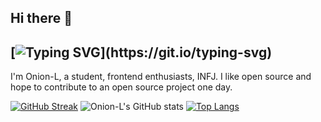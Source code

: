 ## Hi there 👋

## [![Typing SVG](https://readme-typing-svg.demolab.com?font=Fira+Code&pause=1000&random=false&width=435&lines=Hi!+I'm+Onion-L.;You're+very+welcome+here!)](https://git.io/typing-svg)

I'm Onion-L, a student, frontend enthusiasts, INFJ.
I like open source and hope to contribute to an open source project one day.


[![GitHub Streak](https://github-readme-streak-stats.herokuapp.com?user=Onion-L&theme=panda&hide_border=true)](https://github.com/Onion-L)
![Onion-L's GitHub stats](https://github-readme-stats.vercel.app/api?username=Onion-L&show_icons=true&theme=panda&hide_border=true)
[![Top Langs](https://github-readme-stats.vercel.app/api/top-langs/?username=Onion-L&hide=css,html&layout=compact)](https://github.com/Onion-L)
